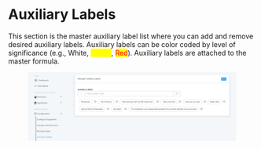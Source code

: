 # Auxiliary Labels

This section is the master auxiliary label list where you can add and remove desired auxiliary labels. Auxiliary labels can be color coded by level of significance (e.g., White, <mark style="color:yellow;">Yellow</mark>, <mark style="color:red;">Red</mark>). Auxiliary labels are attached to the master formula.

<figure><img src="../.gitbook/assets/image (137).png" alt=""><figcaption></figcaption></figure>
